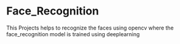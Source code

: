 # Face_Recognition
This Projects helps to recognize the faces using opencv where the face_recognition model is trained using deeplearning
